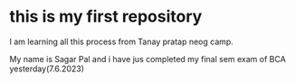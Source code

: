 # this is my first repository


I am learning all this process from Tanay pratap neog camp.

My name is Sagar Pal and i have jus completed my final sem exam of BCA yesterday(7.6.2023)